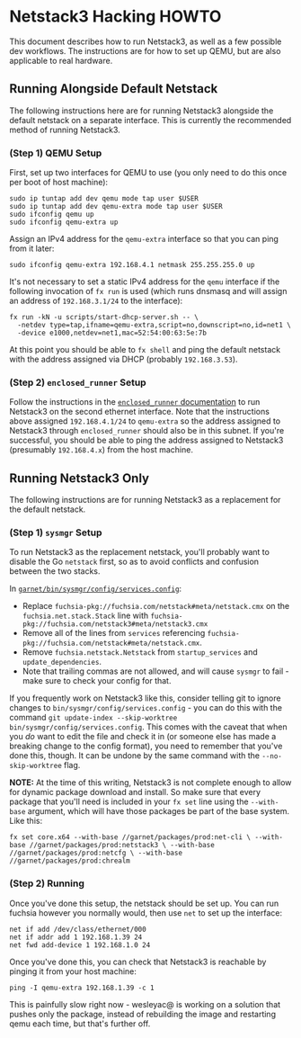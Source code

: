 # Netstack3 Hacking HOWTO

This document describes how to run Netstack3, as well as a few possible dev
workflows. The instructions are for how to set up QEMU, but are also applicable
to real hardware.

## Running Alongside Default Netstack

The following instructions here are for running Netstack3 alongside the default
netstack on a separate interface. This is currently the recommended method of
running Netstack3.

### (Step 1) QEMU Setup

First, set up two interfaces for QEMU to use (you only need to do this once per
boot of host machine):

```
sudo ip tuntap add dev qemu mode tap user $USER
sudo ip tuntap add dev qemu-extra mode tap user $USER
sudo ifconfig qemu up
sudo ifconfig qemu-extra up
```

Assign an IPv4 address for the `qemu-extra` interface so that you can ping from
it later:

```
sudo ifconfig qemu-extra 192.168.4.1 netmask 255.255.255.0 up
```

It's not necessary to set a static IPv4 address for the `qemu` interface if the
following invocation of `fx run` is used (which runs dnsmasq and will assign an
address of `192.168.3.1/24` to the interface):

```
fx run -kN -u scripts/start-dhcp-server.sh -- \
  -netdev type=tap,ifname=qemu-extra,script=no,downscript=no,id=net1 \
  -device e1000,netdev=net1,mac=52:54:00:63:5e:7b
```

At this point you should be able to `fx shell` and ping the default netstack
with the address assigned via DHCP (probably `192.168.3.53`).

### (Step 2) `enclosed_runner` Setup

Follow the instructions in the [`enclosed_runner` documentation](
../tools/enclosed_runner/README.md) to run Netstack3 on the second ethernet
interface. Note that the instructions above assigned `192.168.4.1/24` to
`qemu-extra` so the address assigned to Netstack3 through `enclosed_runner`
should also be in this subnet. If you're successful, you should be able to ping
the address assigned to Netstack3 (presumably `192.168.4.x`) from the host
machine.

## Running Netstack3 Only

The following instructions are for running Netstack3 as a replacement for the
default netstack.

### (Step 1) `sysmgr` Setup

To run Netstack3 as the replacement netstack, you'll probably want to disable
the Go `netstack` first, so as to avoid conflicts and confusion between the two
stacks.

In [`garnet/bin/sysmgr/config/services.config`](
../../../../../garnet/bin/sysmgr/config/services.config):

* Replace `fuchsia-pkg://fuchsia.com/netstack#meta/netstack.cmx` on the
  `fuchsia.net.stack.Stack` line with
  `fuchsia-pkg://fuchsia.com/netstack3#meta/netstack3.cmx`
* Remove all of the lines from `services` referencing
  `fuchsia-pkg://fuchsia.com/netstack#meta/netstack.cmx`.
* Remove `fuchsia.netstack.Netstack` from `startup_services` and
  `update_dependencies`.
* Note that trailing commas are not allowed, and will cause `sysmgr` to fail -
  make sure to check your config for that.

If you frequently work on Netstack3 like this, consider telling git to ignore
changes to `bin/sysmgr/config/services.config` - you can do this with the
command `git update-index --skip-worktree bin/sysmgr/config/services.config`.
This comes with the caveat that when you _do_ want to edit the file and check it
in (or someone else has made a breaking change to the config format), you need
to remember that you've done this, though. It can be undone by the same command
with the `--no-skip-worktree` flag.

**NOTE:** At the time of this writing, Netstack3 is not complete enough to allow
for dynamic package download and install. So make sure that every package that
you'll need is included in your `fx set` line using the `--with-base` argument,
which will have those packages be part of the base system.  Like this:

`fx set core.x64
 --with-base //garnet/packages/prod:net-cli \
 --with-base //garnet/packages/prod:netstack3 \
 --with-base //garnet/packages/prod:netcfg \
 --with-base //garnet/packages/prod:chrealm`

### (Step 2) Running

Once you've done this setup, the netstack should be set up. You can run fuchsia
however you normally would, then use `net` to set up the interface:

```
net if add /dev/class/ethernet/000
net if addr add 1 192.168.1.39 24
net fwd add-device 1 192.168.1.0 24
```

Once you've done this, you can check that Netstack3 is reachable by pinging it
from your host machine:

```
ping -I qemu-extra 192.168.1.39 -c 1
```

This is painfully slow right now - wesleyac@ is working on a solution that
pushes only the package, instead of rebuilding the image and restarting qemu
each time, but that's further off.
